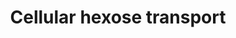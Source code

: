 ---
annotations:
- type: Pathway Ontology
  value: glucose transport pathway
- type: Pathway Ontology
  value: sugar transport pathway
authors:
- ReactomeTeam
- Fehrhart
description: Two gene families are responsible for glucose transport in humans. SLC2
  (encoding GLUTs) and SLC5 (encoding SGLTs) families mediate glucose absorption in
  the small intestine, glucose reabsorption in the kidney, glucose uptake by the brain
  across the blood-brain barrier and glucose release by all cells in the body. Glucose
  is taken up from interstitial fluid by a passive, facilitative transport driven
  by the diffusion gradient of glucose (and other sugars) across the plasma membrane.
  This process is mediated by a family of Na+-independent, facilitative glucose transporters
  (GLUTs) encoded by the SLC2A gene family (Zhao & Keating 2007; Wood & Trayhurn 2003).
  There are 14 members belonging to this family (GLUT1-12, 14 and HMIT (H+/myo-inositol
  symporter)). The GLUT family can be subdivided into three subclasses (I-III) based
  on sequence similarity and characteristic sequence motifs (Joost & Thorens 2001).<p>Hexoses,
  notably fructose, glucose, and galactose, generated in the lumen of the small intestine
  by breakdown of dietary carbohydrate are taken up by enterocytes lining the microvilli
  of the small intestine and released from them into the blood. Uptake into enterocytes
  is mediated by two transporters localized on the lumenal surfaces of the cells,
  SGLT1 (glucose and galactose, together with sodium ions) and GLUT5 (fructose). GLUT2,
  localized on the basolateral surfaces of enterocytes, mediates the release of these
  hexoses into the blood (Wright et al. 2004). GLUT2 may also play a role in hexose
  uptake from the gut lumen into enterocytes when the lumenal content of monosaccharides
  is very high (Kellet & Brot-Laroche 2005) and GLUT5 mediates fructose uptake from
  the blood into cells of the body, notably hepatocytes.<p>Cells take up glucose by
  facilitated diffusion, via glucose transporters (GLUTs) associated with the plasma
  membrane, a reversible reaction. Four tissue-specific GLUT isoforms are known. Glucose
  in the cytosol is phosphorylated by tissue-specific kinases to yield glucose 6-phosphate,
  which cannot cross the plasma membrane because of its negative charge. In the liver,
  this reaction is catalyzed by glucokinase which has a low affinity for glucose (Km
  about 10 mM) but is not inhibited by glucose 6-phosphate. In other tissues, this
  reaction is catalyzed by isoforms of hexokinase. Hexokinases are feedback-inhibited
  by glucose 6-phosphate and have a high affinity for glucose (Km about 0.1 mM). Liver
  cells can thus accumulate large amounts of glucose 6-phosphate but only when blood
  glucose concentrations are high, while most other tissues can take up glucose even
  when blood glucose concentrations are low but cannot accumulate much intracellular
  glucose 6-phosphate. These differences are consistent with the view that that the
  liver functions to buffer blood glucose concentrations, while most other tissues
  take up glucose to meet immediate metabolic needs.<p>Glucose 6-phosphatase, expressed
  in liver and kidney, allows glucose 6-phosphate generated by gluconeogenesis (both
  tissues) and glycogen breakdown (liver) to leave the cell. The absence of glucose
  6-phosphatase from other tissues makes glucose uptake by these tissues essentially
  irreversible, consistent with the view that cells in these tissues take up glucose
  for local metabolic use.<p>Class II facilitative transporters consist of GLUT5,
  7, 9 and 11 (Zhao & Keating 2007, Wood & Trayhurn 2003).  View original pathway
  at [http://www.reactome.org/PathwayBrowser/#DIAGRAM=189200 Reactome].
last-edited: 2021-01-25
organisms:
- Homo sapiens
redirect_from:
- /index.php/Pathway:WP4043
- /instance/WP4043
schema-jsonld:
- '@context': https://schema.org/
  '@id': https://wikipathways.github.io/pathways/WP4043.html
  '@type': Dataset
  creator:
    '@type': Organization
    name: WikiPathways
  description: Two gene families are responsible for glucose transport in humans.
    SLC2 (encoding GLUTs) and SLC5 (encoding SGLTs) families mediate glucose absorption
    in the small intestine, glucose reabsorption in the kidney, glucose uptake by
    the brain across the blood-brain barrier and glucose release by all cells in the
    body. Glucose is taken up from interstitial fluid by a passive, facilitative transport
    driven by the diffusion gradient of glucose (and other sugars) across the plasma
    membrane. This process is mediated by a family of Na+-independent, facilitative
    glucose transporters (GLUTs) encoded by the SLC2A gene family (Zhao & Keating
    2007; Wood & Trayhurn 2003). There are 14 members belonging to this family (GLUT1-12,
    14 and HMIT (H+/myo-inositol symporter)). The GLUT family can be subdivided into
    three subclasses (I-III) based on sequence similarity and characteristic sequence
    motifs (Joost & Thorens 2001).<p>Hexoses, notably fructose, glucose, and galactose,
    generated in the lumen of the small intestine by breakdown of dietary carbohydrate
    are taken up by enterocytes lining the microvilli of the small intestine and released
    from them into the blood. Uptake into enterocytes is mediated by two transporters
    localized on the lumenal surfaces of the cells, SGLT1 (glucose and galactose,
    together with sodium ions) and GLUT5 (fructose). GLUT2, localized on the basolateral
    surfaces of enterocytes, mediates the release of these hexoses into the blood
    (Wright et al. 2004). GLUT2 may also play a role in hexose uptake from the gut
    lumen into enterocytes when the lumenal content of monosaccharides is very high
    (Kellet & Brot-Laroche 2005) and GLUT5 mediates fructose uptake from the blood
    into cells of the body, notably hepatocytes.<p>Cells take up glucose by facilitated
    diffusion, via glucose transporters (GLUTs) associated with the plasma membrane,
    a reversible reaction. Four tissue-specific GLUT isoforms are known. Glucose in
    the cytosol is phosphorylated by tissue-specific kinases to yield glucose 6-phosphate,
    which cannot cross the plasma membrane because of its negative charge. In the
    liver, this reaction is catalyzed by glucokinase which has a low affinity for
    glucose (Km about 10 mM) but is not inhibited by glucose 6-phosphate. In other
    tissues, this reaction is catalyzed by isoforms of hexokinase. Hexokinases are
    feedback-inhibited by glucose 6-phosphate and have a high affinity for glucose
    (Km about 0.1 mM). Liver cells can thus accumulate large amounts of glucose 6-phosphate
    but only when blood glucose concentrations are high, while most other tissues
    can take up glucose even when blood glucose concentrations are low but cannot
    accumulate much intracellular glucose 6-phosphate. These differences are consistent
    with the view that that the liver functions to buffer blood glucose concentrations,
    while most other tissues take up glucose to meet immediate metabolic needs.<p>Glucose
    6-phosphatase, expressed in liver and kidney, allows glucose 6-phosphate generated
    by gluconeogenesis (both tissues) and glycogen breakdown (liver) to leave the
    cell. The absence of glucose 6-phosphatase from other tissues makes glucose uptake
    by these tissues essentially irreversible, consistent with the view that cells
    in these tissues take up glucose for local metabolic use.<p>Class II facilitative
    transporters consist of GLUT5, 7, 9 and 11 (Zhao & Keating 2007, Wood & Trayhurn
    2003).  View original pathway at [http://www.reactome.org/PathwayBrowser/#DIAGRAM=189200
    Reactome].
  keywords:
  - SLC5A10
  - GLUT2 / SLC2A2
  - hexoses transported
  - 'SLC2A12 '
  - 'SLC2A8 '
  - SLC5A2
  - 'urate '
  - 'SLC5A1 '
  - SLC50A1
  - SLC2A9
  - 'SLC2A4 '
  - 'Man '
  - GLUT3 / SLC2A3
  - SLC5A9
  - 'SLC2A11 '
  - SLC5As, NAGLT1
  - miR-32
  - by SGLT4
  - 'SLC5A2 '
  - 'SLC5A9 '
  - 'Fru '
  - Fru,Glc,urate
  - 'SLC5A4 '
  - 'SLC2A7 '
  - GLUT1 / SLC2A1
  - 'SLC2A2 '
  - 'NAGLT1 '
  - GLUT7/11
  - Glc
  - SLC2A6,8,10,12
  - by GLUT7/11
  - Fru, Man
  - GLUT14 / SLC2A14
  - Na+
  - GLUT4 / SLC2A4
  - FGF21
  - GLUT1:ATP tetramer
  - 'SLC2A3 '
  - 'SLC2A14 '
  - tetramer
  - 'SLC2A1 '
  - 'Glc '
  - 'ATP '
  - 'SLC2A10 '
  - ATP
  - SLC45A3
  - 'SLC2A6 '
  license: CC0
  name: Cellular hexose transport
seo: CreativeWork
title: Cellular hexose transport
wpid: WP4043
---